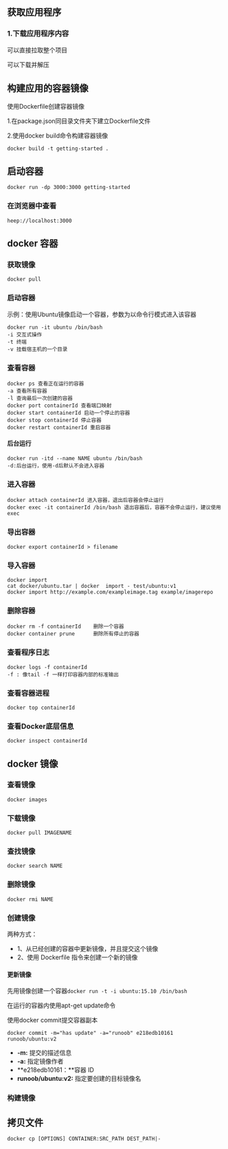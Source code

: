 ## 获取应用程序

### 1.下载应用程序内容

可以直接拉取整个项目

可以下载并解压

## 构建应用的容器镜像 

使用Dockerfile创建容器镜像

1.在package.json同目录文件夹下建立Dockerfile文件

2.使用docker build命令构建容器镜像

```
docker build -t getting-started .		
```

## 启动容器

```
docker run -dp 3000:3000 getting-started
```

### 在浏览器中查看

```
heep://localhost:3000
```

## docker 容器

### 获取镜像

```
docker pull
```

### 启动容器

示例：使用Ubuntu镜像启动一个容器，参数为以命令行模式进入该容器

```
docker run -it ubuntu /bin/bash
-i 交互式操作
-t 终端
-v 挂载宿主机的一个目录
```

### 查看容器

```
docker ps 查看正在运行的容器
-a 查看所有容器
-l 查询最后一次创建的容器
docker port containerId 查看端口映射
docker start containerId 启动一个停止的容器
docker stop containerId 停止容器
docker restart containerId 重启容器
```

#### 后台运行

```
docker run -itd --name NAME ubuntu /bin/bash
-d:后台运行，使用-d后默认不会进入容器
```

### 进入容器

```
docker attach containerId 进入容器，退出后容器会停止运行
docker exec -it containerId /bin/bash 退出容器后，容器不会停止运行，建议使用exec
```

### 导出容器

```
docker export containerId > filename
```

### 导入容器

```
docker import
cat docker/ubuntu.tar | docker	import - test/ubuntu:v1
docker import http://example.com/exampleimage.tag example/imagerepo
```

### 删除容器

```
docker rm -f containerId	删除一个容器
docker container prune   	删除所有停止的容器
```

### 查看程序日志

```
docker logs -f containerId
-f : 像tail -f 一样打印容器内部的标准输出
```

### 查看容器进程

```
docker top containerId
```

### 查看Docker底层信息

```
docker inspect containerId
```

## docker 镜像

### 查看镜像

```
docker images
```

### 下载镜像

```
docker pull IMAGENAME
```

### 查找镜像

```
docker search NAME
```

### 删除镜像

```
docker rmi NAME
```

### 创建镜像

两种方式：

- 1、从已经创建的容器中更新镜像，并且提交这个镜像
- 2、使用 Dockerfile 指令来创建一个新的镜像

#### 更新镜像

先用镜像创建一个容器`docker run -t -i ubuntu:15.10 /bin/bash`

在运行的容器内使用apt-get update命令

使用docker commit提交容器副本

```
docker commit -m="has update" -a="runoob" e218edb10161 runoob/ubuntu:v2
```

- **-m:** 提交的描述信息
- **-a:** 指定镜像作者
- **e218edb10161：**容器 ID
- **runoob/ubuntu:v2:** 指定要创建的目标镜像名

### 构建镜像



## 拷贝文件

```
docker cp [OPTIONS] CONTAINER:SRC_PATH DEST_PATH|-
```

